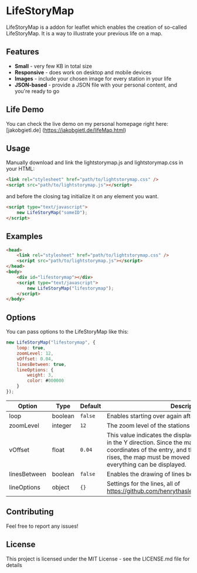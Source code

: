 # LifeStoryMap

LifeStoryMap is a addon for leaflet which enables the creation of so-called LifeStoryMap. It is a way to illustrate your previous life on a map.

## Features
- **Small** - very few KB in total size
- **Responsive** - does work on desktop and mobile devices
- **Images** - include your chosen image for every station in your life
- **JSON-based** - provide a JSON file with your personal content, and you're ready to go

## Life Demo
You can check the live demo on my personal homepage right here: [jakobgietl.de] (https://jakobgietl.de/lifeMap.html)

## Usage
Manually download and link the lightstorymap.js and lightstorymap.css in your HTML:

```html
<link rel="stylesheet" href="path/to/lightstorymap.css" />
<script src="path/to/lightstorymap.js"></script>
```
and before the closing <body> tag initialize it on any element you want. 
```html
<script type="text/javascript">
	new LifeStoryMap("someID");
</script>
```

## Examples
```html
<head>
	<link rel="stylesheet" href="path/to/lightstorymap.css" />
	<script src="path/to/lightstorymap.js"></script>
</head>
<body>
	<div id="lifestorymap"></div>
	<script type="text/javascript">
		new LifeStoryMap("lifestorymap");
	</script>
</body>
```

## Options
You can pass options to the LifeStoryMap like this:
```javascript
new LifeStoryMap("lifestorymap", {
	loop: true,
	zoomLevel: 12,
	vOffset: 0.04,
	linesBetween: true,
	lineOptions: {
		weight: 3,
		color: #000000
	}
});
```

Option		|Type		|Default	|Description
------		|------		|------		|------
loop		|boolean	|`false`	|Enables starting over again after the last station
zoomLevel	|integer	|`12`		|The zoom level of the stations
vOffset		|float		|`0.04`		|This value indicates the displacement of the map center in the Y direction. Since the map center point is the coordinates of the entry, and then the popup above it rises, the map must be moved downwards so that everything can be displayed. 
linesBetween|boolean	|`false`	|Enables the drawing of lines between the stations
lineOptions	|object		|`{}`		|Settings for the lines, all of https://github.com/henrythasler/Leaflet.Geodesic#options

## Contributing
Feel free to report any issues! 

## License
This project is licensed under the MIT License - see the LICENSE.md file for details
